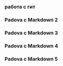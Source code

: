 ### работа с гит  

### Padova с Markdown 2

### Padova с Markdown 3

### Padova с Markdown 4

### Padova с Markdown 5
